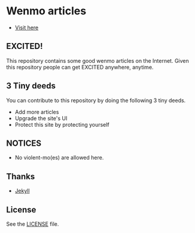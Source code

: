 
# Wenmo articles
* [Visit here](https://haplus1s.github.io/)

## EXCITED!
This repository contains some good wenmo articles on the Internet.
Given this repository people can get EXCITED anywhere, anytime.

## 3 Tiny deeds
You can contribute to this repository by doing the following 3 tiny deeds.
* Add more articles
* Upgrade the site's UI
* Protect this site by protecting yourself

## NOTICES
* No violent-mo(es) are allowed here.

## Thanks
* [Jekyll](https://jekyllrb.com/)

## License

See the [LICENSE](https://github.com/haplus1s/haplus1s.github.io/blob/master/LINCENSE) file.

